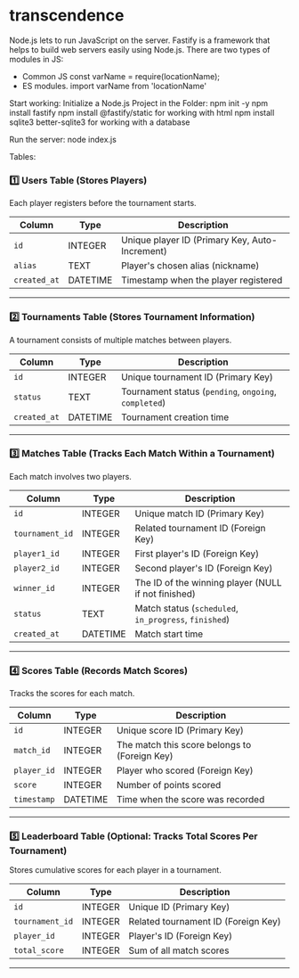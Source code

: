# transcendence

Node.js lets to run JavaScript on the server.
Fastify is a framework that helps to build web servers easily using Node.js.
There are two types of modules in JS: 
- Common JS
    const varName = require(locationName);
- ES modules.
    import varName from 'locationName'

Start working:
Initialize a Node.js Project in the Folder:  npm init -y
npm install fastify
npm install @fastify/static for working with html
npm install sqlite3 better-sqlite3 for working with a database

Run the server: node index.js


Tables:
### 1️⃣ Users Table (Stores Players)
Each player registers before the tournament starts.

| Column      | Type     | Description                              |
|------------|---------|------------------------------------------|
| `id`       | INTEGER | Unique player ID (Primary Key, Auto-Increment) |
| `alias`    | TEXT    | Player's chosen alias (nickname)        |
| `created_at` | DATETIME | Timestamp when the player registered |

---

### 2️⃣ Tournaments Table (Stores Tournament Information)
A tournament consists of multiple matches between players.

| Column       | Type     | Description                                          |
|--------------|---------|-----------------------------------------------|
| `id`         | INTEGER | Unique tournament ID (Primary Key)                    |
| `status`     | TEXT    | Tournament status (`pending`, `ongoing`, `completed`) |
| `created_at` | DATETIME | Tournament creation time |

---

### 3️⃣ Matches Table (Tracks Each Match Within a Tournament)
Each match involves two players.

| Column      | Type     | Description                                      |
|-------------|---------|--------------------------------------------------|
| `id`        | INTEGER | Unique match ID (Primary Key)                    |
| `tournament_id` | INTEGER | Related tournament ID (Foreign Key)         |
| `player1_id`  | INTEGER | First player's ID (Foreign Key)                 |
| `player2_id`  | INTEGER | Second player's ID (Foreign Key)                |
| `winner_id`   | INTEGER | The ID of the winning player (NULL if not finished) |
| `status`      | TEXT    | Match status (`scheduled`, `in_progress`, `finished`) |
| `created_at`  | DATETIME | Match start time |

---

### 4️⃣ Scores Table (Records Match Scores)
Tracks the scores for each match.

| Column      | Type     | Description                              |
|-------------|---------|------------------------------------------|
| `id`        | INTEGER | Unique score ID (Primary Key)           |
| `match_id`  | INTEGER | The match this score belongs to (Foreign Key) |
| `player_id` | INTEGER | Player who scored (Foreign Key)         |
| `score`     | INTEGER | Number of points scored                 |
| `timestamp` | DATETIME | Time when the score was recorded |

---

### 5️⃣ Leaderboard Table (Optional: Tracks Total Scores Per Tournament)
Stores cumulative scores for each player in a tournament.

| Column       | Type     | Description                               |
|--------------|---------|-------------------------------------------|
| `id`         | INTEGER | Unique ID (Primary Key)                   |
| `tournament_id` | INTEGER | Related tournament ID (Foreign Key) |
| `player_id`  | INTEGER | Player's ID (Foreign Key)                 |
| `total_score` | INTEGER | Sum of all match scores                  |

---
